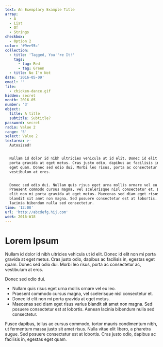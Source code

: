 ```yaml
---
text: An Exemplary Example Title
array:
  - A
  - List
  - Of
  - Strings
checkbox:
  - Option 2
color: '#9ee95c'
collection:
  - title: 'Tagged, You''re It!'
    tags:
      - tag: Red
      - tag: Green
  - title: No I'm Not
date: '2016-05-09'
email: ''
file:
  - chicken-dance.gif
hidden: secret
month: 2016-05
number: '3'
object:
  title: A title
  subtitle: Subtitle?
password: secret
radio: Value 2
range: '5'
select: Value 2
textarea: >-
  Autosized!


  Nullam id dolor id nibh ultricies vehicula ut id elit. Donec id elit non mi
  porta gravida at eget metus. Cras justo odio, dapibus ac facilisis in, egestas
  eget quam. Donec sed odio dui. Morbi leo risus, porta ac consectetur ac,
  vestibulum at eros.


  Donec sed odio dui. Nullam quis risus eget urna mollis ornare vel eu leo.
  Praesent commodo cursus magna, vel scelerisque nisl consectetur et. Donec id
  elit non mi porta gravida at eget metus. Maecenas sed diam eget risus varius
  blandit sit amet non magna. Sed posuere consectetur est at lobortis. Aenean
  lacinia bibendum nulla sed consectetur.
time: '12:00'
url: 'http://abcdefg.hij.com'
week: 2016-W18
---
```

# Lorem Ipsum
Nullam id dolor id nibh ultricies vehicula ut id elit. Donec id elit non mi porta gravida at eget metus. Cras justo odio, dapibus ac facilisis in, egestas eget quam. Donec sed odio dui. Morbi leo risus, porta ac consectetur ac, vestibulum at eros.

Donec sed odio dui.

- Nullam quis risus eget urna mollis ornare vel eu leo.
- Praesent commodo cursus magna, vel scelerisque nisl consectetur et. 
- Donec id elit non mi porta gravida at eget metus.
- Maecenas sed diam eget risus varius blandit sit amet non magna. Sed posuere consectetur est at lobortis. Aenean lacinia bibendum nulla sed consectetur.

Fusce dapibus, tellus ac cursus commodo, tortor mauris condimentum nibh, ut fermentum massa justo sit amet risus. Nulla vitae elit libero, a pharetra augue. Sed posuere consectetur est at lobortis. Cras justo odio, dapibus ac facilisis in, egestas eget quam.